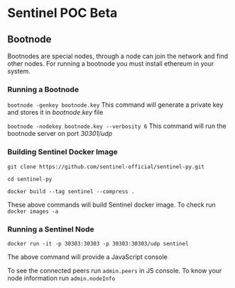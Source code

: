 # Sentinel POC Beta

## Bootnode

Bootnodes are special nodes, through a node can join the network and find other nodes. For running a bootnode you must install ethereum in your system.

### Running a Bootnode

`bootnode -genkey bootnode.key`
This command will generate a private key and stores it in *bootnode.key* file

`bootnode -nodekey bootnode.key --verbosity 6`
This command will run the bootnode server on port *30301/udp*

### Building Sentinel Docker Image

`git clone https://github.com/sentinel-official/sentinel-py.git`

`cd sentinel-py`

`docker build --tag sentinel --compress .`

These above commands will build Sentinel docker image. To check run `docker images -a`

### Running a Sentinel Node

`docker run -it -p 30303:30303 -p 30303:30303/udp sentinel`

The above command will provide a JavaScript console

To see the connected peers run `admin.peers` in JS console. To know your node information run `admin.nodeInfo`

